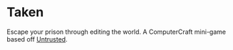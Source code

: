 # Taken

Escape your prison through editing the world. A ComputerCraft mini-game based off
[Untrusted](https://github.com/AlexNisnevich/untrusted).
